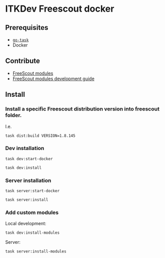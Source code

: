 # ITKDev Freescout docker

## Prerequisites

* [`go-task`](https://taskfile.dev)
* Docker

## Contribute

* [FreeScout modules](https://github.com/freescout-helpdesk/freescout/wiki/FreeScout-Modules)
* [FreeScout modules development guide](https://github.com/freescout-help-desk/freescout/wiki/Development-Guide)

## Install
    
### Install a specific Freescout distribution version into freescout folder.

I.e.
```shell
task dist:build VERSION=1.8.145
```

### Dev installation

```shell
task dev:start-docker
```

```shell
task dev:install
```

### Server installation

```shell
task server:start-docker
```

```shell
task server:install
```

### Add custom modules

Local development:
```
task dev:install-modules
```

Server: 
```
task server:install-modules
```